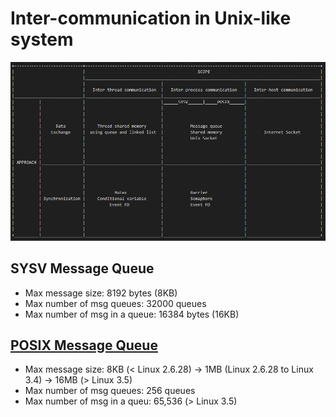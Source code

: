 # Inter-communication in Unix-like system

![](../assets/inter-connect.png?raw=true)

## SYSV Message Queue
+ Max message size: 8192 bytes (8KB)
+ Max number of msg queues: 32000 queues
+ Max number of msg in a queue: 16384 bytes (16KB)


## [POSIX Message Queue](https://man7.org/tlpi/download/TLPI-52-POSIX_Message_Queues.pdf)
+ Max message size: 8KB (< Linux 2.6.28) -> 1MB (Linux 2.6.28 to Linux 3.4) -> 16MB (> Linux 3.5)
+ Max number of msg queues: 256 queues
+ Max number of msg in a queu: 65,536 (> Linux 3.5)